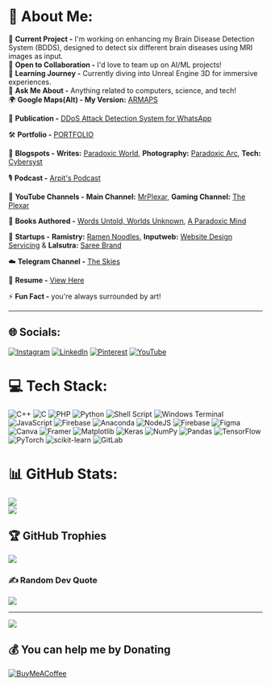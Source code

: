 # 💫 About Me:
🔭 **Current Project -** I'm working on enhancing my Brain Disease Detection System (BDDS), designed to detect six different brain diseases using MRI images as input.  
🤝 **Open to Collaboration -** I'd love to team up on AI/ML projects!  
🌱 **Learning Journey -** Currently diving into Unreal Engine 3D for immersive experiences.  
💬 **Ask Me About -** Anything related to computers, science, and tech!  
🌍 **Google Maps(Alt) - My Version:** [ARMAPS](https://armaps.pythonanywhere.com)  

📂 **Publication -** [DDoS Attack Detection System for WhatsApp](https://ijnrd.org/papers/IJNRD2306421.pdf)  

🛠️ **Portfolio -** [PORTFOLIO](https://mrplexar.pythonanywhere.com)  

📜 **Blogspots -**  **Writes:** [Paradoxic World](https://paradoxicworld.blogspot.com), **Photography:** [Paradoxic Arc](https://paradoxicarc.blogspot.com), **Tech:** [Cybersyst](https://cybersyst.blogspot.com)  

🎙️ **Podcast -** [Arpit's Podcast](https://spoti.fi/3WnUHOg)  

🎥 **YouTube Channels -**  **Main Channel:** [MrPlexar](https://www.youtube.com/@mrplexar), **Gaming Channel:** [The Plexar](https://www.youtube.com/@theplexar2383)  

📖 **Books Authored -** [Words Untold, Worlds Unknown](https://amzn.in/d/0ax8z8RK), [A Paradoxic Mind](https://a.co/d/b1xIwSh)  

🚀 **Startups -**  **Ramistry:** [Ramen Noodles](https://www.instagram.com/ramen.chemistry/), **Inputweb:** [Website Design Servicing](https://www.instagram.com/inputweb/) & **Lalsutra:** [Saree Brand](https://www.instagram.com/lalsutraofficial/)

☁️ **Telegram Channel -** [The Skies](https://t.me/theskis)  

💼 **Resume -** [View Here](https://drive.google.com/file/d/1hFwArvkPb04sPquIpmaL9BFpZCPBx-B7/view?usp=sharing)  

⚡ **Fun Fact -** you're always surrounded by art!

---


## 🌐 Socials:
[![Instagram](https://img.shields.io/badge/Instagram-%23E4405F.svg?logo=Instagram&logoColor=white)](https://instagram.com/paradoxic.ar) [![LinkedIn](https://img.shields.io/badge/LinkedIn-%230077B5.svg?logo=linkedin&logoColor=white)](https://linkedin.com/in/arpitramesan) [![Pinterest](https://img.shields.io/badge/Pinterest-%23E60023.svg?logo=Pinterest&logoColor=white)](https://pinterest.com/mrplexarishere) [![YouTube](https://img.shields.io/badge/YouTube-%23FF0000.svg?logo=YouTube&logoColor=white)](https://youtube.com/@mrplexar) 

# 💻 Tech Stack:
![C++](https://img.shields.io/badge/c++-%2300599C.svg?style=for-the-badge&logo=c%2B%2B&logoColor=white) ![C](https://img.shields.io/badge/c-%2300599C.svg?style=for-the-badge&logo=c&logoColor=white) ![PHP](https://img.shields.io/badge/php-%23777BB4.svg?style=for-the-badge&logo=php&logoColor=white) ![Python](https://img.shields.io/badge/python-3670A0?style=for-the-badge&logo=python&logoColor=ffdd54) ![Shell Script](https://img.shields.io/badge/shell_script-%23121011.svg?style=for-the-badge&logo=gnu-bash&logoColor=white) ![Windows Terminal](https://img.shields.io/badge/Windows%20Terminal-%234D4D4D.svg?style=for-the-badge&logo=windows-terminal&logoColor=white) ![JavaScript](https://img.shields.io/badge/javascript-%23323330.svg?style=for-the-badge&logo=javascript&logoColor=%23F7DF1E) ![Firebase](https://img.shields.io/badge/firebase-%23039BE5.svg?style=for-the-badge&logo=firebase) ![Anaconda](https://img.shields.io/badge/Anaconda-%2344A833.svg?style=for-the-badge&logo=anaconda&logoColor=white) ![NodeJS](https://img.shields.io/badge/node.js-6DA55F?style=for-the-badge&logo=node.js&logoColor=white) ![Firebase](https://img.shields.io/badge/firebase-a08021?style=for-the-badge&logo=firebase&logoColor=ffcd34) ![Figma](https://img.shields.io/badge/figma-%23F24E1E.svg?style=for-the-badge&logo=figma&logoColor=white) ![Canva](https://img.shields.io/badge/Canva-%2300C4CC.svg?style=for-the-badge&logo=Canva&logoColor=white) ![Framer](https://img.shields.io/badge/Framer-black?style=for-the-badge&logo=framer&logoColor=blue) ![Matplotlib](https://img.shields.io/badge/Matplotlib-%23ffffff.svg?style=for-the-badge&logo=Matplotlib&logoColor=black) ![Keras](https://img.shields.io/badge/Keras-%23D00000.svg?style=for-the-badge&logo=Keras&logoColor=white) ![NumPy](https://img.shields.io/badge/numpy-%23013243.svg?style=for-the-badge&logo=numpy&logoColor=white) ![Pandas](https://img.shields.io/badge/pandas-%23150458.svg?style=for-the-badge&logo=pandas&logoColor=white) ![TensorFlow](https://img.shields.io/badge/TensorFlow-%23FF6F00.svg?style=for-the-badge&logo=TensorFlow&logoColor=white) ![PyTorch](https://img.shields.io/badge/PyTorch-%23EE4C2C.svg?style=for-the-badge&logo=PyTorch&logoColor=white) ![scikit-learn](https://img.shields.io/badge/scikit--learn-%23F7931E.svg?style=for-the-badge&logo=scikit-learn&logoColor=white) ![GitLab](https://img.shields.io/badge/gitlab-%23181717.svg?style=for-the-badge&logo=gitlab&logoColor=white)
# 📊 GitHub Stats:
![](https://github-readme-streak-stats.herokuapp.com/?user=arktrek&theme=dark&hide_border=false)<br/>
![](https://github-readme-stats.vercel.app/api/top-langs/?username=arktrek&theme=dark&hide_border=false&include_all_commits=true&count_private=false&layout=compact)

## 🏆 GitHub Trophies
![](https://github-profile-trophy.vercel.app/?username=arktrek&theme=radical&no-frame=false&no-bg=true&margin-w=4)

### ✍️ Random Dev Quote
![](https://quotes-github-readme.vercel.app/api?type=horizontal&theme=radical)

---
[![](https://visitcount.itsvg.in/api?id=arktrek&icon=0&color=0)](https://visitcount.itsvg.in)

  ## 💰 You can help me by Donating
  [![BuyMeACoffee](https://img.shields.io/badge/Buy%20Me%20a%20Coffee-ffdd00?style=for-the-badge&logo=buy-me-a-coffee&logoColor=black)](https://buymeacoffee.com/paradoxicar) 
